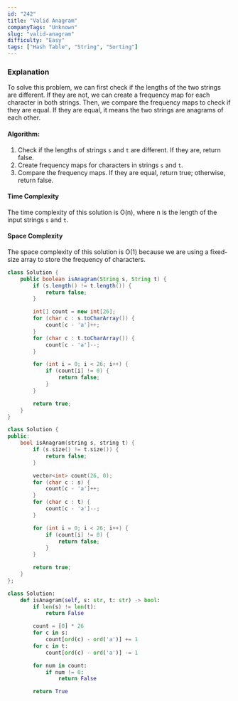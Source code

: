 ```yaml
---
id: "242"
title: "Valid Anagram"
companyTags: "Unknown"
slug: "valid-anagram"
difficulty: "Easy"
tags: ["Hash Table", "String", "Sorting"]
---
```


### Explanation
To solve this problem, we can first check if the lengths of the two strings are different. If they are not, we can create a frequency map for each character in both strings. Then, we compare the frequency maps to check if they are equal. If they are equal, it means the two strings are anagrams of each other.

#### Algorithm:
1. Check if the lengths of strings `s` and `t` are different. If they are, return false.
2. Create frequency maps for characters in strings `s` and `t`.
3. Compare the frequency maps. If they are equal, return true; otherwise, return false.

#### Time Complexity
The time complexity of this solution is O(n), where n is the length of the input strings `s` and `t`.

#### Space Complexity
The space complexity of this solution is O(1) because we are using a fixed-size array to store the frequency of characters.
```java
class Solution {
    public boolean isAnagram(String s, String t) {
        if (s.length() != t.length()) {
            return false;
        }

        int[] count = new int[26];
        for (char c : s.toCharArray()) {
            count[c - 'a']++;
        }
        for (char c : t.toCharArray()) {
            count[c - 'a']--;
        }

        for (int i = 0; i < 26; i++) {
            if (count[i] != 0) {
                return false;
            }
        }

        return true;
    }
}
```

```cpp
class Solution {
public:
    bool isAnagram(string s, string t) {
        if (s.size() != t.size()) {
            return false;
        }

        vector<int> count(26, 0);
        for (char c : s) {
            count[c - 'a']++;
        }
        for (char c : t) {
            count[c - 'a']--;
        }

        for (int i = 0; i < 26; i++) {
            if (count[i] != 0) {
                return false;
            }
        }

        return true;
    }
};
```

```python
class Solution:
    def isAnagram(self, s: str, t: str) -> bool:
        if len(s) != len(t):
            return False

        count = [0] * 26
        for c in s:
            count[ord(c) - ord('a')] += 1
        for c in t:
            count[ord(c) - ord('a')] -= 1

        for num in count:
            if num != 0:
                return False

        return True
```